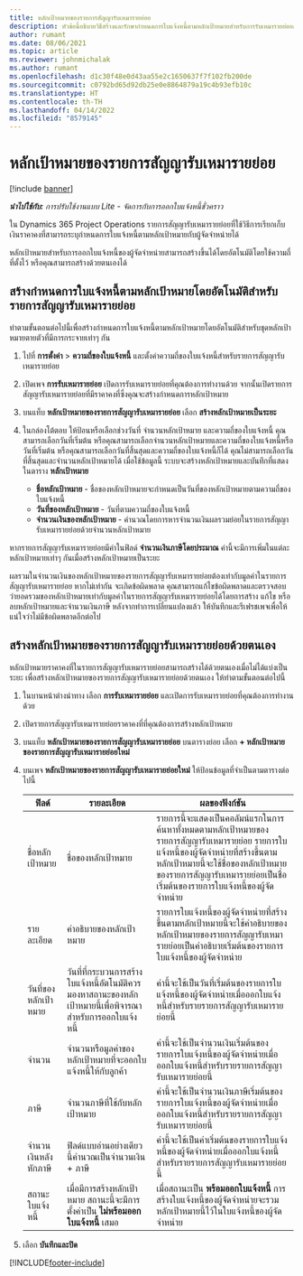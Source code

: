 ```yaml
---
title: หลักเป้าหมายของรายการสัญญารับเหมารายย่อย
description: หัวข้อนี้อธิบายวิธีสร้างและรักษากำหนดการใบแจ้งหนี้ตามหลักเป้าหมายสำหรับการรับเหมารายย่อยกับผู้จัดจำหน่าย
author: rumant
ms.date: 08/06/2021
ms.topic: article
ms.reviewer: johnmichalak
ms.author: rumant
ms.openlocfilehash: d1c30f48e0d43aa55e2c1650637f7f102fb200de
ms.sourcegitcommit: c0792bd65d92db25e0e8864879a19c4b93efb10c
ms.translationtype: HT
ms.contentlocale: th-TH
ms.lasthandoff: 04/14/2022
ms.locfileid: "8579145"
---
```

# <a name="subcontract-line-milestones"></a>หลักเป้าหมายของรายการสัญญารับเหมารายย่อย

[!include [banner](../../includes/dataverse-preview.md)]

_**นำไปใช้กับ:** การปรับใช้งานแบบ Lite - จัดการกับการออกใบแจ้งหนี้ชั่วคราว_

ใน Dynamics 365 Project Operations รายการสัญญารับเหมารายย่อยที่ใช้วิธีการเรียกเก็บเงินราคาคงที่สามารถระบุกำหนดการใบแจ้งหนี้ตามหลักเป้าหมายกับผู้จัดจำหน่ายได้

หลักเป้าหมายสำหรับการออกใบแจ้งหนี้ของผู้จัดจำหน่ายสามารถสร้างขึ้นได้โดยอัตโนมัติโดยใช้ความถี่ที่ตั้งไว้ หรือคุณสามารถสร้างด้วยตนเองได้

## <a name="automatically-create-a-milestone-based-invoice-schedule-for-a-subcontract-line"></a>สร้างกำหนดการใบแจ้งหนี้ตามหลักเป้าหมายโดยอัตโนมัติสำหรับรายการสัญญารับเหมารายย่อย

ทำตามขั้นตอนต่อไปนี้เพื่อสร้างกำหนดการใบแจ้งหนี้ตามหลักเป้าหมายโดยอัตโนมัติสำหรับชุดหลักเป้าหมายตายตัวที่มีการกระจายเท่าๆ กัน

1. ไปที่ **การตั้งค่า** > **ความถี่ของใบแจ้งหนี้** และตั้งค่าความถี่ของใบแจ้งหนี้สำหรับรายการสัญญารับเหมารายย่อย
2. เปิดเพจ **การรับเหมารายย่อย** เปิดการรับเหมารายย่อยที่คุณต้องการทำงานด้วย จากนั้นเปิดรายการสัญญารับเหมารายย่อยที่มีราคาคงที่ซึ่งคุณจะสร้างกำหนดการหลักเป้าหมาย
3. บนแท็บ **หลักเป้าหมายของรายการสัญญารับเหมารายย่อย** เลือก **สร้างหลักเป้าหมายเป็นระยะ**
4. ในกล่องโต้ตอบ ให้ป้อนหรือเลือกช่วงวันที่ จำนวนหลักเป้าหมาย และความถี่ของใบแจ้งหนี้ คุณสามารถเลือกวันที่เริ่มต้น หรือคุณสามารถเลือกจำนวนหลักเป้าหมายและความถี่ของใบแจ้งหนี้หรือวันที่เริ่มต้น หรือคุณสามารถเลือกวันที่สิ้นสุดและความถี่ของใบแจ้งหนี้ก็ได้ คุณไม่สามารถเลือกวันที่สิ้นสุดและจำนวนหลักเป้าหมายได้
เมื่อใช้ข้อมูลนี้ ระบบจะสร้างหลักเป้าหมายและบันทึกที่แสดงในตาราง **หลักเป้าหมาย**

   - **ชื่อหลักเป้าหมาย** - ชื่อของหลักเป้าหมายจะกำหนดเป็นวันที่ของหลักเป้าหมายตามความถี่ของใบแจ้งหนี้
   - **วันที่ของหลักเป้าหมาย** - วันที่ตามความถี่ของใบแจ้งหนี้
   - **จำนวนเงินของหลักเป้าหมาย** - คำนวณโดยการหารจำนวนเงินผลรวมย่อยในรายการสัญญารับเหมารายย่อยด้วยจำนวนหลักเป้าหมาย

หากรายการสัญญารับเหมารายย่อยมีค่าในฟิลด์ **จำนวนเงินภาษีโดยประมาณ** ค่านี้จะมีการเพิ่มในแต่ละหลักเป้าหมายเท่าๆ กันเมื่อสร้างหลักเป้าหมายเป็นระยะ

ผลรวมในจำนวนเงินของหลักเป้าหมายของรายการสัญญารับเหมารายย่อยต้องเท่ากับมูลค่าในรายการสัญญารับเหมารายย่อย หากไม่เท่ากัน จะเกิดข้อผิดพลาด คุณสามารถแก้ไขข้อผิดพลาดและตรวจสอบว่ายอดรวมของหลักเป้าหมายเท่ากับมูลค่าในรายการสัญญารับเหมารายย่อยได้โดยการสร้าง แก้ไข หรือลบหลักเป้าหมายและจำนวนเงินภาษี หลังจากทำการเปลี่ยนแปลงแล้ว ให้บันทึกและรีเฟรชเพจเพื่อให้แน่ใจว่าไม่มีข้อผิดพลาดอีกต่อไป

## <a name="manually-create-subcontract-line-milestones"></a>สร้างหลักเป้าหมายของรายการสัญญารับเหมารายย่อยด้วยตนเอง

หลักเป้าหมายราคาคงที่ในรายการสัญญารับเหมารายย่อยสามารถสร้างได้ด้วยตนเองเมื่อไม่ได้แบ่งเป็นระยะ เพื่อสร้างหลักเป้าหมายของรายการสัญญารับเหมารายย่อยด้วยตนเอง ให้ทำตามขั้นตอนต่อไปนี้

1. ในบานหน้าต่างนำทาง เลือก **การรับเหมารายย่อย** และเปิดการรับเหมารายย่อยที่คุณต้องการทำงานด้วย
2. เปิดรายการสัญญารับเหมารายย่อยราคาคงที่ที่คุณต้องการสร้างหลักเป้าหมาย
3. บนแท็บ **หลักเป้าหมายของรายการสัญญารับเหมารายย่อย** บนตารางย่อย เลือก **+ หลักเป้าหมายของรายการสัญญารับเหมารายย่อยใหม่**
4. บนเพจ **หลักเป้าหมายของรายการสัญญารับเหมารายย่อยใหม่** ให้ป้อนข้อมูลที่จำเป็นตามตารางต่อไปนี้

    | ฟิลด์ | รายละเอียด |ผลของฟังก์ชัน|
    | --- | --- |----------------------|
    | ชื่อหลักเป้าหมาย | ชื่อของหลักเป้าหมาย |รายการนี้จะแสดงเป็นคอลัมน์แรกในการค้นหาทั้งหมดตามหลักเป้าหมายของรายการสัญญารับเหมารายย่อย รายการใบแจ้งหนี้ของผู้จัดจำหน่ายที่สร้างขึ้นตามหลักเป้าหมายนี้จะใช้ชื่อของหลักเป้าหมายของรายการสัญญารับเหมารายย่อยเป็นชื่อเริ่มต้นของรายการใบแจ้งหนี้ของผู้จัดจำหน่าย|
    | รายละเอียด | คําอธิบายของหลักเป้าหมาย |รายการใบแจ้งหนี้ของผู้จัดจำหน่ายที่สร้างขึ้นตามหลักเป้าหมายนี้จะใช้คำอธิบายของหลักเป้าหมายของรายการสัญญารับเหมารายย่อยเป็นคำอธิบายเริ่มต้นของรายการใบแจ้งหนี้ของผู้จัดจำหน่าย|
    | วันที่ของหลักเป้าหมาย | วันที่ที่กระบวนการสร้างใบแจ้งหนี้อัตโนมัติควรมองหาสถานะของหลักเป้าหมายนี้เพื่อพิจารณาสำหรับการออกใบแจ้งหนี้| ค่านี้จะใช้เป็นวันที่เริ่มต้นของรายการใบแจ้งหนี้ของผู้จัดจำหน่ายเมื่อออกใบแจ้งหนี้สำหรับรายรายการสัญญารับเหมารายย่อยนี้ |
    | จำนวน | จำนวนหรือมูลค่าของหลักเป้าหมายที่จะออกใบแจ้งหนี้ให้กับลูกค้า |ค่านี้จะใช้เป็นจำนวนเงินเริ่มต้นของรายการใบแจ้งหนี้ของผู้จัดจำหน่ายเมื่อออกใบแจ้งหนี้สำหรับรายรายการสัญญารับเหมารายย่อยนี้ |
    | ภาษี | จำนวนภาษีที่ใช้กับหลักเป้าหมาย| ค่านี้จะใช้เป็นจำนวนเงินภาษีเริ่มต้นของรายการใบแจ้งหนี้ของผู้จัดจำหน่ายเมื่อออกใบแจ้งหนี้สำหรับรายรายการสัญญารับเหมารายย่อยนี้ |
    | จำนวนเงินหลังหักภาษี | ฟิลด์แบบอ่านอย่างเดียวนี้คำนวณเป็นจำนวนเงิน + ภาษี|ค่านี้จะใช้เป็นค่าเริ่มต้นของรายการใบแจ้งหนี้ของผู้จัดจำหน่ายเมื่อออกใบแจ้งหนี้สำหรับรายรายการสัญญารับเหมารายย่อยนี้ |
    | สถานะใบแจ้งหนี้ | เมื่อมีการสร้างหลักเป้าหมาย สถานะนี้จะมีการตั้งค่าเป็น **ไม่พร้อมออกใบแจ้งหนี้** เสมอ|  เมื่อสถานะเป็น **พร้อมออกใบแจ้งหนี้** การสร้างใบแจ้งหนี้ของผู้จัดจำหน่ายจะรวมหลักเป้าหมายนี้ไว้ในใบแจ้งหนี้ของผู้จัดจำหน่าย |

5. เลือก **บันทึกและปิด**


[!INCLUDE[footer-include](../../includes/footer-banner.md)]
